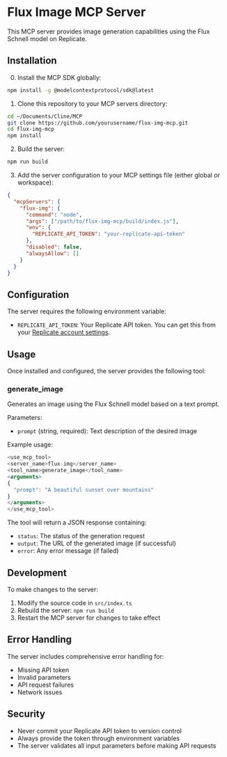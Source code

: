 # Flux Image MCP Server

This MCP server provides image generation capabilities using the Flux Schnell model on Replicate.

## Installation

0. Install the MCP SDK globally:
```bash
npm install -g @modelcontextprotocol/sdk@latest
```

1. Clone this repository to your MCP servers directory:
```bash
cd ~/Documents/Cline/MCP
git clone https://github.com/yourusername/flux-img-mcp.git
cd flux-img-mcp
npm install
```



2. Build the server:
```bash
npm run build
```

3. Add the server configuration to your MCP settings file (either global or workspace):

```json
{
  "mcpServers": {
    "flux-img": {
      "command": "node",
      "args": ["/path/to/flux-img-mcp/build/index.js"],
      "env": {
        "REPLICATE_API_TOKEN": "your-replicate-api-token"
      },
      "disabled": false,
      "alwaysAllow": []
    }
  }
}
```

## Configuration

The server requires the following environment variable:

- `REPLICATE_API_TOKEN`: Your Replicate API token. You can get this from your [Replicate account settings](https://replicate.com/account).

## Usage

Once installed and configured, the server provides the following tool:

### generate_image

Generates an image using the Flux Schnell model based on a text prompt.

Parameters:
- `prompt` (string, required): Text description of the desired image

Example usage:
```typescript
<use_mcp_tool>
<server_name>flux-img</server_name>
<tool_name>generate_image</tool_name>
<arguments>
{
  "prompt": "A beautiful sunset over mountains"
}
</arguments>
</use_mcp_tool>
```

The tool will return a JSON response containing:
- `status`: The status of the generation request
- `output`: The URL of the generated image (if successful)
- `error`: Any error message (if failed)

## Development

To make changes to the server:

1. Modify the source code in `src/index.ts`
2. Rebuild the server: `npm run build`
3. Restart the MCP server for changes to take effect

## Error Handling

The server includes comprehensive error handling for:
- Missing API token
- Invalid parameters
- API request failures
- Network issues

## Security

- Never commit your Replicate API token to version control
- Always provide the token through environment variables
- The server validates all input parameters before making API requests
